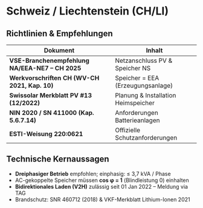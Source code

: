 # Schweiz / Liechtenstein (CH/LI)

## Richtlinien & Empfehlungen

| Dokument | Inhalt |
| --- | --- |
| **VSE-Branchenempfehlung NA/EEA-NE7 – CH 2025** | Netzanschluss PV & Speicher NS |
| **Werkvorschriften CH (WV-CH 2021, Kap. 10)** | Speicher = EEA (Erzeugungsanlage) |
| **Swissolar Merkblatt PV #13 (12/2022)** | Planung & Installation Heimspeicher |
| **NIN 2020 / SN 411000 (Kap. 5.6.7.14)** | Anforderungen Batterieanlagen |
| **ESTI-Weisung 220:0621** | Offizielle Schutzanforderungen |

## Technische Kernaussagen

* **Dreiphasiger Betrieb** empfohlen; einphasig: ≤ 3,7 kVA / Phase
* AC-gekoppelte Speicher müssen **cos φ = 1** (Blindleistung 0) einhalten
* **Bidirektionales Laden (V2H)** zulässig seit 01 Jan 2022 – Meldung via TAG
* Brandschutz: SNR 460712 (2018) & VKF-Merkblatt Lithium-Ionen 2021
